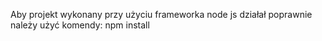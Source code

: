Aby projekt wykonany przy użyciu frameworka node js działał poprawnie należy użyć komendy: 
npm install
